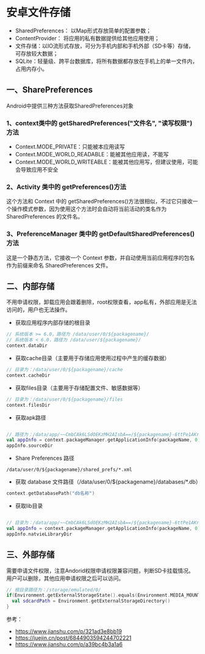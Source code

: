 # 安卓文件存储

* SharedPreferences： 以Map形式存放简单的配置参数；
* ContentProvider： 将应用的私有数据提供给其他应用使用；
* 文件存储：以IO流形式存放，可分为手机内部和手机外部（SD卡等）存储，可存放较大数据；
* SQLite：轻量级、跨平台数据库，将所有数据都存放在手机上的单一文件内，占用内存小。

## 一、SharePreferences

Android中提供三种方法获取SharedPreferences对象

### 1、context类中的 getSharedPreferences("文件名", "读写权限") 方法

* Context.MODE_PRIVATE：只能被本应用读写
* Context.MODE_WORLD_READABLE：能被其他应用读，不能写
* Context.MODE_WORLD_WRITEABLE：能被其他应用写，但建议使用，可能会导致应用不安全


### 2、Activity 类中的 getPreferences()方法

这个方法和 Context 中的 getSharedPreferences()方法很相似，不过它只接收一个操作模式参数，因为使用这个方法时会自动将当前活动的类名作为 SharedPreferences 的文件名。

### 3、PreferenceManager 类中的 getDefaultSharedPreferences()方法

这是一个静态方法，它接收一个 Context 参数，并自动使用当前应用程序的包名作为前缀来命名 SharedPreferences 文件。




## 二、内部存储

不用申请权限，卸载应用会跟着删除，root权限查看，app私有，外部应用是无法访问的，用户也无法操作。

* 获取应用程序内部存储的根目录

```kotlin
// 系统版本 >= 6.0，路径为 /data/user/0/${packagename}/
// 系统版本 < 6.0，路径为 /data/user/${packagename}/
context.dataDir
```

* 获取cache目录（主要用于存储应用使用过程中产生的缓存数据）

```kotlin
// 目录为：/data/user/0/${packagename}/cache
context.cacheDir
```

* 获取files目录（主要用于存储配置文件、敏感数据等）

```kotlin
// 目录为：/data/user/0/${packagename}/files
context.filesDir
```

* 获取apk路径

```kotlin

// 路径为：/data/app/~~CmbCAk6LSdOEKzMH2AIsbA==/${packagename}-6ttPe1AKrBu3sKUC6NJXxQ==/base.apk
val appInfo = context.packageManager.getApplicationInfo(packageName, 0)
appInfo.sourceDir
```

* Share Preferences 路径

```/data/user/0/${packagename}/shared_prefs/*.xml ```


* 获取 database 文件路径（/data/user/0/${packagename}/databases/*.db）

```kotlin
context.getDatabasePath("db名称")

```

* 获取lib目录

```kotlin

// 目录为：/data/app/~~CmbCAk6LSdOEKzMH2AIsbA==/${packagename}-6ttPe1AKrBu3sKUC6NJXxQ==/lib/arm64
val appInfo = context.packageManager.getApplicationInfo(packageName, 0)
appInfo.natvieLibraryDir
```

## 三、外部存储

需要申请文件权限，注意Andorid权限申请权限兼容问题，判断SD卡挂载情况。用户可以删除，其他应用申请权限之后可以访问。


```kotlin
// 根目录路径为：/storage/emulated/0/
if(Environment.getExternalStorageState().equals(Environment.MEDIA_MOUNTED)) {
  val sdcardPath = Environment.getExternalStorageDirectory()
}
```


参考：
* https://www.jianshu.com/p/321ad3e8bb19
* https://juejin.cn/post/6844903594244702221
* https://www.jianshu.com/p/a39bc4b3a1a6
